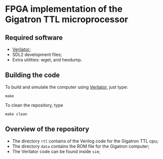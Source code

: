 # FPGA implementation of the Gigatron TTL microprocessor

## Required software

- [Verilator](https://www.veripool.org/wiki/verilator);
- SDL2 development files;
- Extra utilities: wget, and hexdump.

## Building the code

To build and simulate the computer using [Verilator](https://www.veripool.org/wiki/verilator),
just type:

```shell
make
```

To clean the repository, type
```shell
make clean
```

## Overview of the repository

- The directory `rtl` contains of the Verilog code for the Gigatron TTL cpu;
- The directory `data` contains the ROM file for the Gigatron computer;
- The Verilator code can be found inside `sim`;
